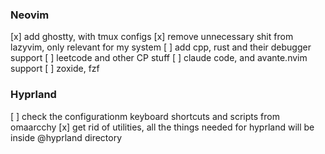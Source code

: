 ### Neovim

[x] add ghostty, with tmux configs
[x] remove unnecessary shit from lazyvim, only relevant for my system
[ ] add cpp, rust and their debugger support
[ ] leetcode and other CP stuff
[ ] claude code, and avante.nvim support
[ ] zoxide, fzf

### Hyprland
[ ] check the configurationm keyboard shortcuts and scripts from omaarcchy
[x] get rid of utilities, all the things needed for hyprland will be inside @hyprland directory